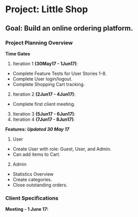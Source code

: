 # Project: Little Shop

## Goal: Build an online ordering platform.

### Project Planning Overview

**Time Gates**
1. Iteration 1 **(30May17 - 1Jun17)**:
  + Complete Feature Tests for User Stories 1-8.
  + Complete User login/logout.
  + Complete Shopping Cart tracking.
2. Iteration 2 **(2Jun17 - 4Jun17)**:
  + Complete first client meeting.
3. Iteration 3 **(5Jun17 - 6Jun17)**:
4. Iteration 4 **(7Jun17 - 8Jun17)**:

**Features:**
***Updated 30 May 17***
1. User
  + Create User with role: Guest, User, and Admin.
  + Can add items to Cart.
2. Admin
  + Statistics Overview
  + Create categories.
  + Close outstanding orders.



### Client Specifications

**Meeting - 1 June 17:**
